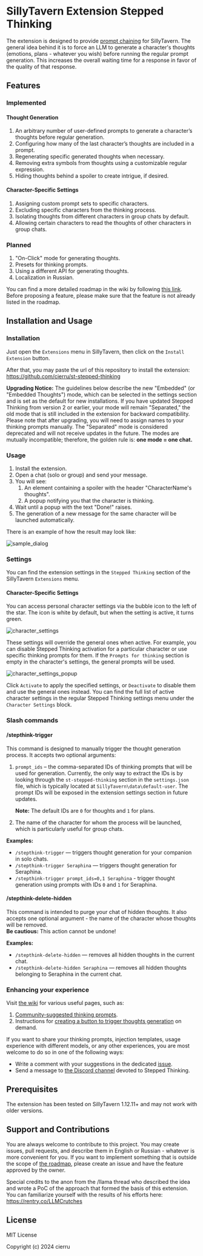 # SillyTavern Extension Stepped Thinking

The extension is designed to provide [prompt chaining](https://www.promptingguide.ai/techniques/prompt_chaining) for SillyTavern. The general idea behind
it is to force an LLM to generate a character's thoughts (emotions, plans - whatever you wish) before running the
regular
prompt generation. This increases the overall waiting time for a response in favor of the quality of that response.

## Features

### Implemented

#### Thought Generation
1. An arbitrary number of user-defined prompts to generate a character’s thoughts before regular generation.
2. Configuring how many of the last character’s thoughts are included in a prompt.
3. Regenerating specific generated thoughts when necessary.
4. Removing extra symbols from thoughts using a customizable regular expression.
5. Hiding thoughts behind a spoiler to create intrigue, if desired.

#### Character-Specific Settings
1. Assigning custom prompt sets to specific characters.
2. Excluding specific characters from the thinking process.
3. Isolating thoughts from different characters in group chats by default.
4. Allowing certain characters to read the thoughts of other characters in group chats.

### Planned

1. "On-Click" mode for generating thoughts.
2. Presets for thinking prompts.
3. Using a different API for generating thoughts.
4. Localization in Russian.

You can find a more detailed roadmap in the wiki by following [this link](https://github.com/cierru/st-stepped-thinking/wiki/Roadmap).
Before proposing a feature, please make sure that the feature is not already listed in the roadmap.

## Installation and Usage

### Installation

Just open the `Extensions` menu in SillyTavern, then click on the `Install Extension` button.

After that, you may paste the url of this repository to install the
extension: https://github.com/cierru/st-stepped-thinking

**Upgrading Notice:** The guidelines below describe the new "Embedded" (or "Embedded Thoughts") mode, which can be selected in the
settings section and is set as the default for new installations. If you have updated Stepped Thinking from version 2 or
earlier, your mode will remain "Separated," the old mode that is still included in the extension for backward
compatibility. Please note that after upgrading, you will need to assign names to your thinking prompts manually. The
"Separated" mode is considered deprecated and will not receive updates in the future. The modes are mutually
incompatible; therefore, the golden rule is: **one mode = one chat.**

### Usage

1. Install the extension.
2. Open a chat (solo or group) and send your message.
3. You will see:
    1. An element containing a spoiler with the header "CharacterName's thoughts".
    2. A popup notifying you that the character is thinking.
4. Wait until a popup with the text "Done!" raises.
5. The generation of a new message for the same character will be launched automatically.

There is an example of how the result may look like:

![sample_dialog](https://github.com/user-attachments/assets/033532f9-81b0-4082-88ed-9955b62dc83a)

### Settings

You can find the extension settings in the `Stepped Thinking` section of the SillyTavern `Extensions` menu.

#### Character-Specific Settings

You can access personal character settings via the bubble icon to the left of the star. The
icon is white by default, but when the setting is active, it turns green.

![character_settings](https://github.com/user-attachments/assets/f6839807-733d-4abe-91f7-c28cbf336716)

These settings will override the general ones when active. For example, you can disable Stepped Thinking activation for
a particular character or use specific thinking prompts for them. If the `Prompts for thinking` section is empty in the
character's settings, the general prompts will be used.

![character_settings_popup](https://github.com/user-attachments/assets/133a8f71-4f7c-41ce-b23a-4a06150d1f8a)

Click `Activate` to apply the specified settings, or `Deactivate` to disable them and use the general ones instead. You
can find the full list of active character settings in the regular Stepped Thinking settings menu under the `Character
Settings` block.

### Slash commands

#### /stepthink-trigger

This command is designed to manually trigger the thought generation process. It accepts two optional arguments:

1. `prompt_ids` – the comma-separated IDs of thinking prompts that will be used for generation. Currently, the only way
   to extract the IDs is by looking through the `st-stepped-thinking` section in the `settings.json` file, which is
   typically located at `SillyTavern\data\default-user`. The prompt IDs will be exposed in the extension settings
   section in future updates.

   **Note:** The default IDs are `0` for thoughts and `1` for plans.
2. The name of the character for whom the process will be launched, which is particularly useful for group chats.

**Examples:**

- `/stepthink-trigger` — triggers thought generation for your companion in solo chats.
- `/stepthink-trigger Seraphina` — triggers thought generation for Seraphina.
- `/stepthink-trigger prompt_ids=0,1 Seraphina` - trigger thought generation using prompts with IDs `0` and `1` for
  Seraphina.

#### /stepthink-delete-hidden

This command is intended to purge your chat of hidden thoughts. It also accepts one optional argument - the name
of the character whose thoughts will be removed.  
**Be cautious:** This action cannot be undone!

**Examples:**

- `/stepthink-delete-hidden` — removes all hidden thoughts in the current chat.
- `/stepthink-delete-hidden Seraphina` — removes all hidden thoughts belonging to Seraphina in the current chat.

### Enhancing your experience

Visit [the wiki](https://github.com/cierru/st-stepped-thinking/wiki) for various useful pages, such as:

1. [Community-suggested thinking prompts](https://github.com/cierru/st-stepped-thinking/wiki/Prompts-for-thinking).
2. Instructions
   for [creating a button to trigger thoughts generation](https://github.com/cierru/st-stepped-thinking/wiki/Creating-a-button-to-generate-thoughts-on-demand)
   on demand.

If you want to share your thinking prompts, injection templates, usage experience with different models, or any other
experiences, you are most welcome to do so in one of the following ways:

* Write a comment with your suggestions in the dedicated [issue](https://github.com/cierru/st-stepped-thinking/issues/11).
* Send a message to [the Discord channel](https://discord.com/channels/1100685673633153084/1295009159225282580) devoted
  to Stepped Thinking.

## Prerequisites

The extension has been tested on SillyTavern 1.12.11+ and may not work with older versions.

## Support and Contributions

You are always welcome to contribute to this project. You may create issues, pull requests,
and describe them in English or Russian - whatever is more convenient for you. If you want to implement something that
is outside the scope of [the roadmap](https://github.com/cierru/st-stepped-thinking/wiki/Roadmap), please create an issue and have the feature approved by the owner.

Special credits to the anon from the /llama thread who described the idea and wrote a PoC of the approach that formed
the basis of this extension. You can familiarize yourself with the results of his efforts
here: https://rentry.co/LLMCrutches

## License

MIT License

Copyright (c) 2024 cierru
